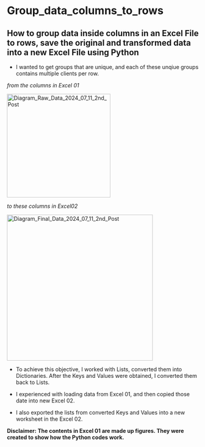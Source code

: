 # Group_data_columns_to_rows
## How to group data inside columns in an Excel File to rows, save the original and transformed data into a new Excel File using Python

* I wanted to get groups that are unique, and each of these unqiue groups contains multiple clients per row.

*from the columns in Excel 01*

<img width="271" alt="Diagram_Raw_Data_2024_07_11_2nd_Post" src="https://github.com/user-attachments/assets/3faa3f40-deec-4bda-89cd-fddab3f8516a">

*to these columns in Excel02*

<img width="382" alt="Diagram_Final_Data_2024_07_11_2nd_Post" src="https://github.com/user-attachments/assets/9da07f91-a6a2-47c5-85dc-5b3e34a20fd6">

* To achieve this objective, I worked with Lists, converted them into Dictionaries. After the Keys and Values were obtained, I converted them back to Lists.

* I experienced with loading data from Excel 01, and then copied those date into new Excel 02.

* I also exported the lists from converted Keys and Values into a new worksheet in the Excel 02.

**Disclaimer: The contents in Excel 01 are made up figures. They were created to show how the Python codes work.**
